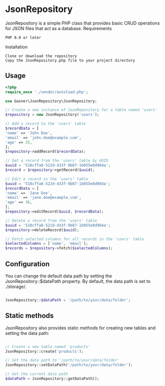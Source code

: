# JsonRepository

JsonRepository is a simple PHP class that provides basic CRUD operations for JSON files that act as a database.
Requirements

    PHP 8.0 or later

Installation

    Clone or download the repository
    Copy the JsonRepository.php file to your project directory

## Usage

```php
<?php
require_once './vendor/autoload.php';

use Gasner\JsonRepository\JsonRepository;

// Create a new instance of JsonRepository for a table named 'users'
$repository = new JsonRepository('users');

// Add a record to the 'users' table
$recordData = [
'name' => 'John Doe',
'email' => 'john.doe@example.com',
'age' => 35,
];
$repository->addRecord($recordData);

// Get a record from the 'users' table by UUID
$uuid = '518cffa8-522d-433f-9b87-1b055e8d964a';
$record = $repository->getRecord($uuid);

// Edit a record in the 'users' table
$uuid = '518cffa8-522d-433f-9b87-1b055e8d964a';
$recordData = [
'name' => 'Jane Doe',
'email' => 'jane.doe@example.com',
'age' => 36,
];
$repository->editRecord($uuid, $recordData);

// Delete a record from the 'users' table
$uuid = '518cffa8-522d-433f-9b87-1b055e8d964a';
$repository->deleteRecord($uuid);

// Fetch selected columns for all records in the 'users' table
$selectedColumns = ['name', 'email'];
$records = $repository->fetch($selectedColumns);
```

## Configuration

You can change the default data path by setting the JsonRepository::$dataPath property. By default, the data path is set to ./storage/.

```php

JsonRepository::$dataPath = '/path/to/your/data/folder';
```

## Static methods

JsonRepository also provides static methods for creating new tables and setting the data path:

```php

// Create a new table named 'products'
JsonRepository::create('products');

// Set the data path to '/path/to/your/data/folder'
JsonRepository::setDataPath('/path/to/your/data/folder');

// Get the current data path
$dataPath = JsonRepository::getDataPath();
```


